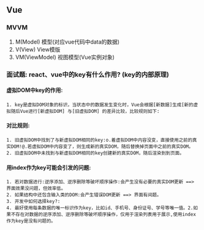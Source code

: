 ## Vue

### MVVM
1. M(Model) 模型(对应vue代码中data的数据)
2. V(View) View模版
3. VM(ViewModel) 视图模型(Vue实例对象)

### 面试题: react、vue中的key有什么作用? (key的内部原理)
#### 虚拟DOM中key的作用:
    1. key是虚拟DOM对象的标识，当状态中的数据发生变化时，Vue会根据[新数据]生成[新的虚拟随后Vue进行[新虚拟DOM] 与[旧虚拟DOM] 的差异比较，比较规则如下:
#### 对比规则:
    1. 旧虚拟DOM中找到了与新虚拟DOM相同的key:o.着虚拟DOM中内容没变，直接使用之前的真实DOM!@.若虚拟DOM中内容变了，则生成新的真实DOM，随后替换掉页面中之前的真实DOM。
    2. 旧虚拟DOM中未找到与新虚拟DOM相同的key创建新的真实DOM，随后渲染到到页面。
#### 用index作为key可能会引发的问题:
    1. 若对数据进行:逆序添加、逆序删除等破坏顺序操作:会产生没有必要的真实DOM更新 ==> 界面效果没问题，但效率低。
    2. 如果结构中还包含输入类的DOM:会产生错误DOM更新 ==> 界面有间题。
    3. 开发中如何选择key?:
    4. 最好使用每条数据的唯一标识作为key，比如id、手机号、身份证号、学号等唯一值。2.如果不存在对数据的逆序添加、逆序删除等破坏顺序操作，仅用于渲染列表用于展示,使用index作为key是没有问题的。